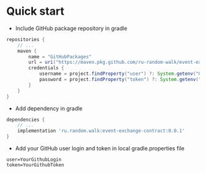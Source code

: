 # Quick start

- Include GitHub package repository in gradle

```groovy
repositories {
    // ...
    maven {
        name = "GitHubPackages"
        url = uri("https://maven.pkg.github.com/ru-random-walk/event-exchange-contract")
        credentials {
            username = project.findProperty("user") ?: System.getenv("GITHUB_ACTOR")
            password = project.findProperty("token") ?: System.getenv("GITHUB_TOKEN")
        }
    }
}
```

- Add dependency in gradle

```groovy
dependencies {
    // ...
    implementation 'ru.random.walk:event-exchange-contract:0.0.1'
}
```

- Add your GitHub user login and token in local gradle.properties file

```properties
user=YourGithubLogin
token=YourGithubToken
```